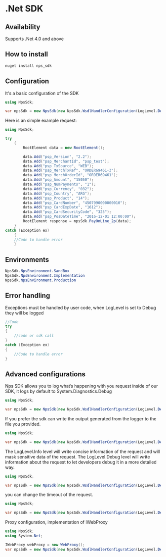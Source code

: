 # .Net SDK

## Availability
Supports .Net 4.0 and above 


## How to install

```csharp
nuget install nps_sdk
```

## Configuration

It's a basic configuration of the SDK

```csharp
using NpsSdk;

var npsSdk = new NpsSdk(new NpsSdk.WsdlHandlerConfiguration(LogLevel.Debug, NpsSdk.NpsEnvironment.SandBox, "_YOUR_SECRET_KEY_", new DebugLogger()));
```

Here is an simple example request:

```csharp
using NpsSdk;

try
    {
        RootElement data = new RootElement();

        data.Add("psp_Version", "2.2");
        data.Add("psp_MerchantId", "psp_test");
        data.Add("psp_TxSource", "WEB");
        data.Add("psp_MerchTxRef", "ORDER69461-3");
        data.Add("psp_MerchOrderId", "ORDER69461");
        data.Add("psp_Amount", "15050");
        data.Add("psp_NumPayments", "1");
        data.Add("psp_Currency", "032");
        data.Add("psp_Country", "ARG");
        data.Add("psp_Product", "14");
        data.Add("psp_CardNumber", "4507990000000010");
        data.Add("psp_CardExpDate", "1612");
        data.Add("psp_CardSecurityCode", "325");
        data.Add("psp_PosDateTime", "2016-12-01 12:00:00");
        RootElement response = npsSdk.PayOnLine_2p(data);
    }
catch (Exception ex)
    {
	//Code to handle error
    }
```

## Environments

```csharp
NpsSdk.NpsEnvironment.SandBox
NpsSdk.NpsEnvironment.Implementation
NpsSdk.NpsEnvironment.Production
```

## Error handling

Exceptions must be handled by user code, when LogLevel is set to Debug they will be logged

```csharp
//Code
try
{
	//code or sdk call
}
catch (Exception ex)
{
	//Code to handle error
}
```

## Advanced configurations

Nps SDK allows you to log what’s happening with you request inside of our SDK, it logs by default to System.Diagnostics.Debug

```csharp
using NpsSdk;

var npsSdk = new NpsSdk(new NpsSdk.WsdlHandlerConfiguration(LogLevel.Debug, NpsSdk.NpsEnvironment.SandBox, "_YOUR_SECRET_KEY_", new DebugLogger()));
```


If you prefer the sdk can write the output generated from the logger to the file you provided.

```csharp
using NpsSdk;

var npsSdk = new NpsSdk(new NpsSdk.WsdlHandlerConfiguration(LogLevel.Debug, NpsSdk.NpsEnvironment.SandBox, "_YOUR_SECRET_KEY_", new FileLogger("path/to/your/file.log")));
```

The LogLevel.Info level will write concise information of the request and will mask sensitive data of the request. 
The LogLevel.Debug level will write information about the request to let developers debug it in a more detailed way.

```csharp
using NpsSdk;

var npsSdk = new NpsSdk(new NpsSdk.WsdlHandlerConfiguration(LogLevel.Debug, NpsSdk.NpsEnvironment.SandBox, "_YOUR_SECRET_KEY_", new DebugLogger()));
```

you can change the timeout of the request.

```csharp
using NpsSdk;

var npsSdk = new NpsSdk(new NpsSdk.WsdlHandlerConfiguration(LogLevel.Debug, NpsSdk.NpsEnvironment.SandBox, "_YOUR_SECRET_KEY_", new DebugLogger(), 60));
```

Proxy configuration, implementation of IWebProxy

```csharp
using NpsSdk;
using System.Net;

IWebProxy webProxy = new WebProxy();
var npsSdk = new NpsSdk(new NpsSdk.WsdlHandlerConfiguration(LogLevel.Debug, NpsSdk.NpsEnvironment.SandBox, "_YOUR_SECRET_KEY_", new DebugLogger(), 60, webProxy));
```

